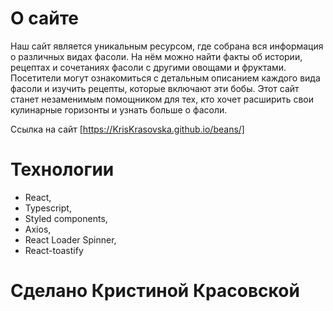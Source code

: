 # О сайте

Наш сайт является уникальным ресурсом, где собрана вся информация о различных видах фасоли. На нём можно найти факты об истории, рецептах и сочетаниях фасоли с другими овощами и фруктами. Посетители могут ознакомиться с детальным описанием каждого вида фасоли и изучить рецепты, которые включают эти бобы. Этот сайт станет незаменимым помощником для тех, кто хочет расширить свои кулинарные горизонты и узнать больше о фасоли.

Ссылка на сайт [https://KrisKrasovska.github.io/beans/]

# Технологии

- React,
- Typescript,
- Styled components,
- Axios,
- React Loader Spinner,
- React-toastify

# Сделано Кристиной Красовской
